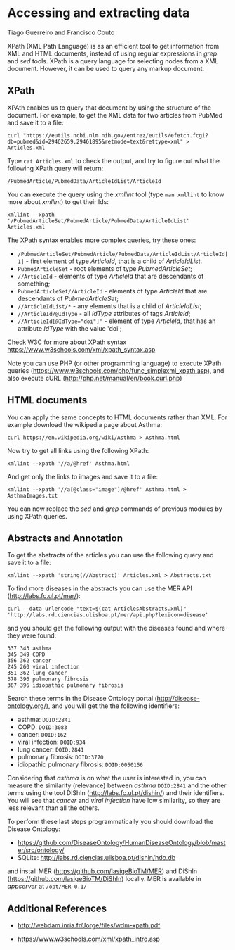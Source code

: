 # Accessing and extracting data
Tiago Guerreiro and Francisco Couto

XPath (XML Path Language) is as an efficient tool to get information from XML and HTML documents, 
instead of using regular expressions in _grep_ and _sed_ tools.
XPath is a query language for selecting nodes from a XML document. 
However, it can be used to query any markup document. 


## XPath

XPAth enables us to query that document by using the structure of the document.
For example, to get the XML data for two articles from PubMed and save it to a file:

```
curl "https://eutils.ncbi.nlm.nih.gov/entrez/eutils/efetch.fcgi?db=pubmed&id=29462659,29461895&retmode=text&rettype=xml" > Articles.xml 
```

Type ```cat Articles.xml``` to check the output, and try to figure out what the following XPath query will return:

```
/PubmedArticle/PubmedData/ArticleIdList/ArticleId 
```

You can execute the query using the _xmllint_ tool (type ```man xmllint``` to know more about _xmllint_) to get their Ids:

```
xmllint --xpath '/PubmedArticleSet/PubmedArticle/PubmedData/ArticleIdList' Articles.xml
```

The XPath syntax enables more complex queries, try these ones:

- ```/PubmedArticleSet/PubmedArticle/PubmedData/ArticleIdList/ArticleId[1]``` - first element of type _ArticleId_, that is a child of _ArticleIdList_.
- ```PubmedArticleSet``` - root elements of type _PubmedArticleSet_;
- ```//ArticleId``` - elements of type _ArticleId_ that are descendants of something;
- ```PubmedArticleSet//ArticleId``` - elements of type _ArticleId_ that are descendants of _PubmedArticleSet_; 
- ```//ArticleIdList/*``` - any elements that is a child of _ArticleIdList_;
- ```//ArticleId/@IdType``` - all _IdType_ attributes of tags _ArticleId_;
- ```//ArticleId[@IdType="doi"]'``` - element of type _ArticleId_, that has an attribute _IdType_ with the value 'doi';

Check W3C for more about XPath syntax https://www.w3schools.com/xml/xpath_syntax.asp

Note you can use PHP (or other programming language) to execute XPath queries (https://www.w3schools.com/php/func_simplexml_xpath.asp),
and also execute cURL (http://php.net/manual/en/book.curl.php)


## HTML documents 

You can apply the same concepts to HTML documents rather than XML. 
For example download the wikipedia page about Asthma:

```
curl https://en.wikipedia.org/wiki/Asthma > Asthma.html
```

Now try to get all links using the following XPath:

```
xmllint --xpath '//a/@href' Asthma.html 
```

And get only the links to images and save it to a file: 

```
xmllint --xpath '//a[@class="image"]/@href' Asthma.html > AsthmaImages.txt
```

You can now replace the _sed_ and _grep_ commands of previous modules by using XPath queries.

## Abstracts and Annotation

To get the abstracts of the articles you can use the following query and save it to a file:
```
xmllint --xpath 'string(//Abstract)' Articles.xml > Abstracts.txt
```

To find more diseases in the abstracts you can use the MER API (http://labs.fc.ul.pt/mer/):
```
curl --data-urlencode "text=$(cat ArticlesAbstracts.xml)" 'http://labs.rd.ciencias.ulisboa.pt/mer/api.php?lexicon=disease'
```

and you should get the following output with the diseases found and where they were found: 
```
337	343	asthma
345	349	COPD
356	362	cancer
245	260	viral infection
351	362	lung cancer
378	396	pulmonary fibrosis
367	396	idiopathic pulmonary fibrosis
```

Search these terms in the Disease Ontology portal (http://disease-ontology.org/), and you will get the the following identifiers: 

- asthma: ```DOID:2841```
- COPD: ```DOID:3083```
- cancer: ```DOID:162```
- viral infection: ```DOID:934```
- lung cancer: ```DOID:2841```
- pulmonary fibrosis: ```DOID:3770```
- idiopathic pulmonary fibrosis: ```DOID:0050156```

Considering that _asthma_ is on what the user is interested in, you can measure the similarity (relevance) between _asthma_ ```DOID:2841``` and the other terms using the tool DiShIn (http://labs.fc.ul.pt/dishin/) and their identifiers.
You will see that _cancer_ and _viral infection_ have low similarity, so they are less relevant than all the others. 

To perform these last steps programmatically you should download the Disease Ontology:

- https://github.com/DiseaseOntology/HumanDiseaseOntology/blob/master/src/ontology/
- SQLite: http://labs.rd.ciencias.ulisboa.pt/dishin/hdo.db

and install MER (https://github.com/lasigeBioTM/MER) and DiShIn (https://github.com/lasigeBioTM/DiShIn) locally. 
MER is available in _appserver_ at ```/opt/MER-0.1/```


## Additional References

- http://webdam.inria.fr/Jorge/files/wdm-xpath.pdf

- https://www.w3schools.com/xml/xpath_intro.asp



